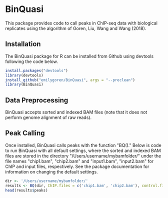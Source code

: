 # BinQuasi

This package provides code to call peaks in ChIP-seq data with biological replicates using the algorithm of Goren, Liu, Wang and Wang (2018).

## Installation

The BinQuasi package for R can be installed from Github using devtools following the code below.

```R
install.packages("devtools")
library(devtools)
install_github("emilygoren/BinQuasi", args = "--preclean")
library(BinQuasi)
```

## Data Preprocessing

BinQuasi accepts sorted and indexed BAM files (note that it does not perform genome alignment of raw reads).


## Peak Calling

Once installed, BinQuasi calls peaks with the function "BQ()." Below is code to run BinQuasi with all default settings, where the sorted and indexed BAM files are stored in the directory "/Users/username/mybamfolder/" under the file names "chip1.bam", "chip2.bam" and "input1.bam", "input2.bam" for ChIP and input files, respectively. See the package documentation for information on changing the default settings.

```R
dir <- '/Users/username/mybamfolder/'
results <- BQ(dir, ChIP.files = c('chip1.bam', 'chip2.bam'), control.files = c('inp1.bam', 'inp2.bam'))
head(results$peaks)
```
